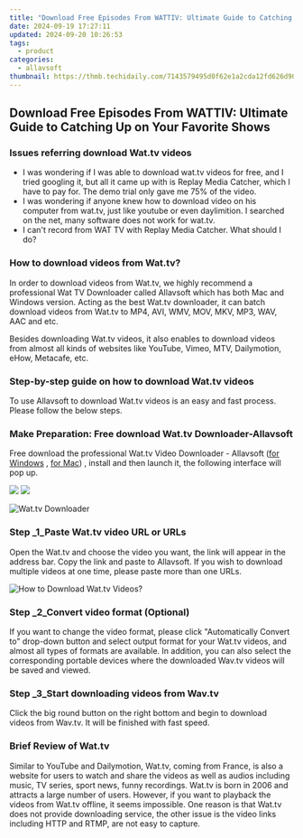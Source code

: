 ```yaml
---
title: "Download Free Episodes From WATTIV: Ultimate Guide to Catching Up on Your Favorite Shows"
date: 2024-09-19 17:27:11
updated: 2024-09-20 10:26:53
tags:
  - product
categories:
  - allavsoft
thumbnail: https://thmb.techidaily.com/7143579495d0f62e1a2cda12fd626d9036d87a576b32c356f772aa95549b6f82.jpg
---
```


## Download Free Episodes From WATTIV: Ultimate Guide to Catching Up on Your Favorite Shows

### Issues referring download Wat.tv videos

* I was wondering if I was able to download wat.tv videos for free, and I tried googling it, but all it came up with is Replay Media Catcher, which I have to pay for. The demo trial only gave me 75% of the video.
* I was wondering if anyone knew how to download video on his computer from wat.tv, just like youtube or even daylimition. I searched on the net, many software does not work for wat.tv.
* I can't record from WAT TV with Replay Media Catcher. What should I do?

### How to download videos from Wat.tv?

In order to download videos from Wat.tv, we highly recommend a professional Wat TV Downloader called Allavsoft which has both Mac and Windows version. Acting as the best Wat.tv downloader, it can batch download videos from Wat.tv to MP4, AVI, WMV, MOV, MKV, MP3, WAV, AAC and etc.

Besides downloading Wat.tv videos, it also enables to download videos from almost all kinds of websites like YouTube, Vimeo, MTV, Dailymotion, eHow, Metacafe, etc.

### Step-by-step guide on how to download Wat.tv videos

To use Allavsoft to download Wat.tv videos is an easy and fast process. Please follow the below steps.

### Make Preparation: Free download Wat.tv Downloader-Allavsoft

Free download the professional Wat.tv Video Downloader - Allavsoft ([for Windows](https://tools.techidaily.com/allavsoft/products/) , [for Mac](https://tools.techidaily.com/allavsoft/products/)) , install and then launch it, the following interface will pop up.

[![](https://www.allavsoft.com/how-to/../images/how-to/free-download-win.jpg)](https://tools.techidaily.com/allavsoft/products/) [![](https://www.allavsoft.com/how-to/../images/how-to/free-download-mac.jpg)](https://tools.techidaily.com/allavsoft/products/)

![Wat.tv Downloader](https://www.allavsoft.com/how-to/../images/allavsoft/screen-shot-600.jpg)

### Step _1_Paste Wat.tv video URL or URLs

Open the Wat.tv and choose the video you want, the link will appear in the address bar. Copy the link and paste to Allavsoft. If you wish to download multiple videos at one time, please paste more than one URLs.

![How to Download Wat.tv Videos?](https://www.allavsoft.com/how-to/../images/how-to/wat-tv-downloader/download-wattv-videos.jpg)

### Step _2_Convert video format (Optional)

If you want to change the video format, please click "Automatically Convert to" drop-down button and select output format for your Wat.tv videos, and almost all types of formats are available. In addition, you can also select the corresponding portable devices where the downloaded Wav.tv videos will be saved and viewed.

### Step _3_Start downloading videos from Wav.tv

Click the big round button on the right bottom and begin to download videos from Wav.tv. It will be finished with fast speed.

### Brief Review of Wat.tv

Similar to YouTube and Dailymotion, Wat.tv, coming from France, is also a website for users to watch and share the videos as well as audios including music, TV series, sport news, funny recordings. Wat.tv is born in 2006 and attracts a large number of users. However, if you want to playback the videos from Wat.tv offline, it seems impossible. One reason is that Wat.tv does not provide downloading service, the other issue is the video links including HTTP and RTMP, are not easy to capture.

<ins class="adsbygoogle"
     style="display:block"
     data-ad-format="autorelaxed"
     data-ad-client="ca-pub-7571918770474297"
     data-ad-slot="1223367746"></ins>



<ins class="adsbygoogle"
     style="display:block"
     data-ad-client="ca-pub-7571918770474297"
     data-ad-slot="8358498916"
     data-ad-format="auto"
     data-full-width-responsive="true"></ins>
